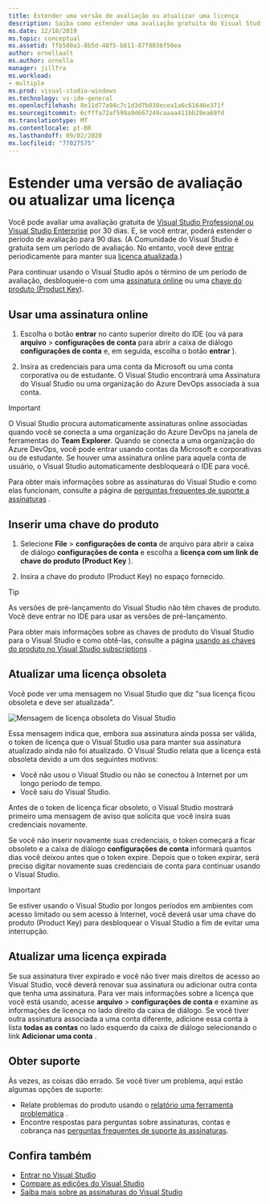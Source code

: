```yaml
---
title: Estender uma versão de avaliação ou atualizar uma licença
description: Saiba como estender uma avaliação gratuita do Visual Studio, usar uma assinatura online ou uma chave do produto (Product Key) para desbloquear o Visual Studio e atualizar uma licença obsoleta ou expirada.
ms.date: 12/18/2019
ms.topic: conceptual
ms.assetid: ffb580a1-8b5d-48f5-b811-87f8036f50ea
author: ornellaalt
ms.author: ornella
manager: jillfra
ms.workload:
- multiple
ms.prod: visual-studio-windows
ms.technology: vs-ide-general
ms.openlocfilehash: 8e11d77a94c7c1d3d7b038ecea1a6c61646e371f
ms.sourcegitcommit: 6cfffa72af599a9d667249caaaa411bb28ea69fd
ms.translationtype: MT
ms.contentlocale: pt-BR
ms.lasthandoff: 09/02/2020
ms.locfileid: "77027575"
---
```

# <a name="extend-a-trial-version-or-update-a-license"></a>Estender uma versão de avaliação ou atualizar uma licença

Você pode avaliar uma avaliação gratuita de [Visual Studio Professional ou Visual Studio Enterprise](https://visualstudio.microsoft.com/vs/compare/) por 30 dias. E, se você entrar, poderá estender o período de avaliação para 90 dias. (A Comunidade do Visual Studio é gratuita sem um período de avaliação. No entanto, você deve [entrar](signing-in-to-visual-studio.md) periodicamente para manter sua [licença atualizada](#update-a-stale-license).)

Para continuar usando o Visual Studio após o término de um período de avaliação, desbloqueie-o com uma [assinatura online](#use-an-online-subscription) ou uma [chave do produto (Product Key](#enter-a-product-key)).

## <a name="use-an-online-subscription"></a>Usar uma assinatura online

1. Escolha o botão **entrar** no canto superior direito do IDE (ou vá para **arquivo**  >  **configurações de conta** para abrir a caixa de diálogo **configurações de conta** e, em seguida, escolha o botão **entrar** ).

1. Insira as credenciais para uma conta da Microsoft ou uma conta corporativa ou de estudante. O Visual Studio encontrará uma Assinatura do Visual Studio ou uma organização do Azure DevOps associada à sua conta.

> [!IMPORTANT]
> O Visual Studio procura automaticamente assinaturas online associadas quando você se conecta a uma organização do Azure DevOps na janela de ferramentas do **Team Explorer**. Quando se conecta a uma organização do Azure DevOps, você pode entrar usando contas da Microsoft e corporativas ou de estudante. Se houver uma assinatura online para aquela conta de usuário, o Visual Studio automaticamente desbloqueará o IDE para você.

Para obter mais informações sobre as assinaturas do Visual Studio e como elas funcionam, consulte a página de [perguntas frequentes de suporte a assinaturas](https://visualstudio.microsoft.com/subscriptions/support/) .

## <a name="enter-a-product-key"></a>Inserir uma chave do produto

1. Selecione **File**  >  **configurações de conta** de arquivo para abrir a caixa de diálogo **configurações de conta** e escolha a **licença com um link de chave do produto (Product Key** ).

1. Insira a chave do produto (Product Key) no espaço fornecido.

> [!TIP]
> As versões de pré-lançamento do Visual Studio não têm chaves de produto. Você deve entrar no IDE para usar as versões de pré-lançamento.

Para obter mais informações sobre as chaves de produto do Visual Studio para o Visual Studio e como obtê-las, consulte a página [usando as chaves do produto no Visual Studio subscriptions](/visualstudio/subscriptions/product-keys) .

## <a name="update-a-stale-license"></a>Atualizar uma licença obsoleta

Você pode ver uma mensagem no Visual Studio que diz "sua licença ficou obsoleta e deve ser atualizada".

![Mensagem de licença obsoleta do Visual Studio](../ide/media/vs2017_stale-license.png)

Essa mensagem indica que, embora sua assinatura ainda possa ser válida, o token de licença que o Visual Studio usa para manter sua assinatura atualizado ainda não foi atualizado. O Visual Studio relata que a licença está obsoleta devido a um dos seguintes motivos:

* Você não usou o Visual Studio ou não se conectou à Internet por um longo período de tempo.
* Você saiu do Visual Studio.

Antes de o token de licença ficar obsoleto, o Visual Studio mostrará primeiro uma mensagem de aviso que solicita que você insira suas credenciais novamente.

Se você não inserir novamente suas credenciais, o token começará a ficar obsoleto e a caixa de diálogo **configurações de conta** informará quantos dias você deixou antes que o token expire. Depois que o token expirar, será preciso digitar novamente suas credenciais de conta para continuar usando o Visual Studio.

> [!Important]
> Se estiver usando o Visual Studio por longos períodos em ambientes com acesso limitado ou sem acesso à Internet, você deverá usar uma chave do produto (Product Key) para desbloquear o Visual Studio a fim de evitar uma interrupção.

## <a name="update-an-expired-license"></a>Atualizar uma licença expirada

Se sua assinatura tiver expirado e você não tiver mais direitos de acesso ao Visual Studio, você deverá renovar sua assinatura ou adicionar outra conta que tenha uma assinatura. Para ver mais informações sobre a licença que você está usando, acesse **arquivo**  >  **configurações de conta** e examine as informações de licença no lado direito da caixa de diálogo. Se você tiver outra assinatura associada a uma conta diferente, adicione essa conta à lista **todas as contas** no lado esquerdo da caixa de diálogo selecionando o link **Adicionar uma conta** .

## <a name="get-support"></a>Obter suporte

Às vezes, as coisas dão errado. Se você tiver um problema, aqui estão algumas opções de suporte:

* Relate problemas do produto usando o [relatório uma ferramenta problemática](how-to-report-a-problem-with-visual-studio.md) .
* Encontre respostas para perguntas sobre assinaturas, contas e cobrança nas [perguntas frequentes de suporte às assinaturas](https://visualstudio.microsoft.com/subscriptions/support/).

## <a name="see-also"></a>Confira também

* [Entrar no Visual Studio](../ide/signing-in-to-visual-studio.md)
* [Compare as edições do Visual Studio](https://visualstudio.microsoft.com/vs/compare/)
* [Saiba mais sobre as assinaturas do Visual Studio](/visualstudio/subscriptions/)
